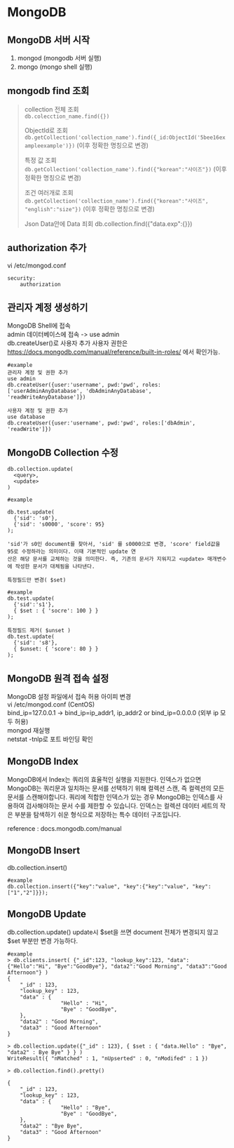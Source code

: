 MongoDB  
======================  

## MongoDB 서버 시작
1. mongod (mongodb 서버 실행)
2. mongo (mongo shell 실행)   


## mongodb find 조회

 
>collection 전체 조회  
>```db.colecction_name.find({})```
>
>ObjectId로 조회  
>```db.getCollection('collection_name').find({_id:ObjectId('5bee16exampleexample')})``` (이후 정확한 명칭으로 변경)
>
>특정 값 조회  
>```db.getCollection('collection_name').find({"korean":"사이즈"})```   (이후 정확한 명칭으로 변경)
>  
>조건 여러개로 조회  
>```db.getCollection('collection_name').find({"korean":"사이즈", "english":"size"})```  (이후 정확한 명칭으로 변경)
>
>Json Data안에 Data 죄회
>db.collection.find({"data.exp":{}})

   
## authorization 추가  
vi /etc/mongod.conf
```
security:
    authorization
```
  
## 관리자 계정 생성하기  
MongoDB Shell에 접속  
admin 데이터베이스에 접속 -> use admin  
db.createUser()로 사용자 추가 사용자 권한은 https://docs.mongodb.com/manual/reference/built-in-roles/ 에서 확인가능.
```
#example
관리자 계정 및 권한 추가
use admin
db.createUser({user:'username', pwd:'pwd', roles:['userAdminAnyDatabase', 'dbAdminAnyDatabase', 'readWriteAnyDatabase']})

사용자 계정 및 권한 추가
use database
db.createUser({user:'username', pwd:'pwd', roles:['dbAdmin', 'readWrite']})
```  
## MongoDB Collection 수정  
```
db.collection.update(
  <query>,
  <update>
)

#example

db.test.update(
  {'sid': 's0'},
  {'sid': 's0000', 'score': 95}
);  

'sid'가 s0인 document를 찾아서, 'sid' 를 s0000으로 변경, 'score' field값을 95로 수정하라는 의미이다. 이때 기본적인 update 연
산은 해당 문서를 교체하는 것을 의미한다. 즉, 기존의 문서가 지워지고 <update> 매개변수에 작성한 문서가 대체됨을 나타낸다.

특정필드만 변경( $set)

#example
db.test.update(
  {'sid':'s1'},
  { $set : { 'socre': 100 } }
);

특정필드 제거( $unset )
db.test.update(
  {'sid': 's8'},
  { $unset: { 'score': 80 } }
);
```

## MongoDB 원격 접속 설정  
MongoDB 설정 파일에서 접속 허용 아이피 변경  
vi /etc/mongod.conf (CentOS)  
bind_ip=127.0.0.1 -> bind_ip=ip_addr1, ip_addr2 or bind_ip=0.0.0.0 (외부 ip 모두 허용)  
mongod 재실행  
netstat -tnlp로 포트 바인딩 확인
  
## MongoDB Index  
MongoDB에서 Index는 쿼리의 효율적인 실행을 지원한다. 인덱스가 없으면 MongoDB는 쿼리문과 일치하는 문서를 선택하기 위해 컬렉션 스캔, 즉 컬렉션의 모든 문서를 스캔해야합니다.
쿼리에 적합한 인덱스가 있는 경우 MongoDB는 인덱스를 사용하여 검사해야하는 문서 수를 제한할 수 있습니다. 인덱스는 컬렉션 데이터 세트의 작은 부분을 탐색하기 쉬운 형식으로 저장하는
특수 데이터 구조입니다.
  
  
reference : docs.mongodb.com/manual

## MongoDB Insert
db.collection.insert()
```
#example
db.collection.insert({"key":"value", "key":{"key":"value", "key":["1","2"]}});
```

## MongoDB Update
db.collection.update()
update시 $set을 쓰면 document 전체가 변경되지 않고 $set 부분만 변경 가능하다.
```
#example
> db.clients.insert( {"_id":123, "lookup_key":123, "data":{"Hello":"Hi", "Bye":"GoodBye"}, "data2":"Good Morning", "data3":"Good Afternoon"} )
{
    "_id" : 123,
    "lookup_key" : 123,
    "data" : {
                 "Hello" : "Hi",
                 "Bye" : "GoodBye",
    },
    "data2" : "Good Morning",
    "data3" : "Good Afternoon"
}

> db.collection.update({"_id" : 123}, { $set : { "data.Hello" : "Bye", "data2" : Bye Bye" } } )
WriteResult({ "nMatched" : 1, "nUpserted" : 0, "nModifed" : 1 })

> db.collection.find().pretty()

{
    "_id" : 123,
    "lookup_key" : 123,
    "data" : {
                 "Hello" : "Bye",
                 "Bye" : "GoodBye",
    },
    "data2" : "Bye Bye",
    "data3" : "Good Afternoon"
}
```
